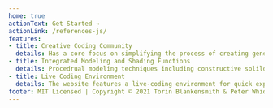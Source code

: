 ```yaml
---
home: true
actionText: Get Started →
actionLink: /references-js/
features:
- title: Creative Coding Community
  details: Has a core focus on simplifying the process of creating generative 2D and 3D shaders.
- title: Integrated Modeling and Shading Functions
  details: Procedrual modeling techniques including constructive solild geometry (CSG), signed distance fields (SDFs), physically based rendering (PBR) and live shader compilation are all integrated into one easy to learn environment designed for fast experimentation and prototyping.
- title: Live Coding Environment
  details: The website features a live-coding environment for quick experimentation
footer: MIT Licensed | Copyright © 2021 Torin Blankensmith & Peter Whidden
---
```

